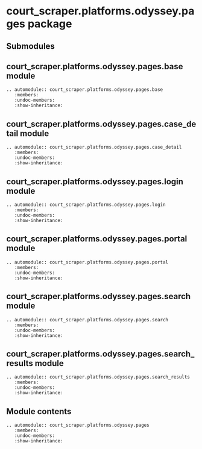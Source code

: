 # court_scraper.platforms.odyssey.pages package

## Submodules

## court_scraper.platforms.odyssey.pages.base module

```{eval-rst}
.. automodule:: court_scraper.platforms.odyssey.pages.base
   :members:
   :undoc-members:
   :show-inheritance:
```

## court_scraper.platforms.odyssey.pages.case_detail module

```{eval-rst}
.. automodule:: court_scraper.platforms.odyssey.pages.case_detail
   :members:
   :undoc-members:
   :show-inheritance:
```

## court_scraper.platforms.odyssey.pages.login module

```{eval-rst}
.. automodule:: court_scraper.platforms.odyssey.pages.login
   :members:
   :undoc-members:
   :show-inheritance:
```

## court_scraper.platforms.odyssey.pages.portal module

```{eval-rst}
.. automodule:: court_scraper.platforms.odyssey.pages.portal
   :members:
   :undoc-members:
   :show-inheritance:
```

## court_scraper.platforms.odyssey.pages.search module

```{eval-rst}
.. automodule:: court_scraper.platforms.odyssey.pages.search
   :members:
   :undoc-members:
   :show-inheritance:
```

## court_scraper.platforms.odyssey.pages.search_results module

```{eval-rst}
.. automodule:: court_scraper.platforms.odyssey.pages.search_results
   :members:
   :undoc-members:
   :show-inheritance:
```

## Module contents

```{eval-rst}
.. automodule:: court_scraper.platforms.odyssey.pages
   :members:
   :undoc-members:
   :show-inheritance:
```
